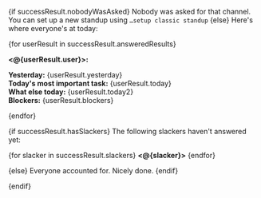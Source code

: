 {if successResult.nobodyWasAsked}
Nobody was asked for that channel. You can set up a new standup using `…setup classic standup`
{else}
Here's where everyone's at today:

{for userResult in successResult.answeredResults}

**<@{userResult.user}>:** 

**Yesterday:** {userResult.yesterday}  
**Today's most important task:** {userResult.today}  
**What else today:** {userResult.today2}  
**Blockers:** {userResult.blockers}  

{endfor}

{if successResult.hasSlackers}
The following slackers haven't answered yet:

{for slacker in successResult.slackers}
**<@{slacker}>**
{endfor}

{else}
Everyone accounted for. Nicely done.
{endif}

{endif}